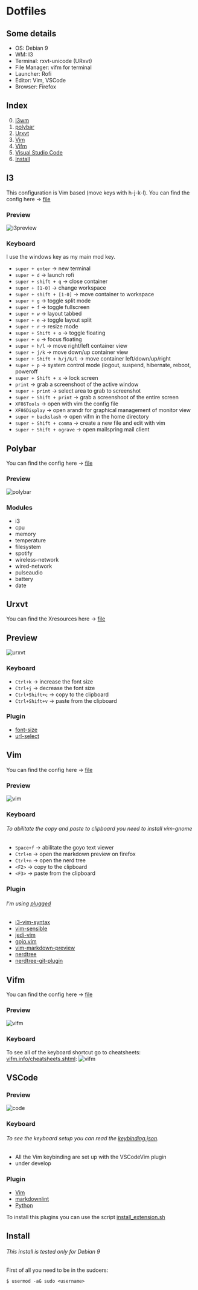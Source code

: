 # Dotfiles

## Some details
* OS: Debian 9
* WM: I3
* Terminal: rxvt-unicode (URxvt)
* File Manager: vifm for terminal
* Launcher: Rofi
* Editor: Vim, VSCode
* Browser: Firefox

## Index

0. [I3wm](#i3)
1. [polybar](#polybar)
2. [Urxvt](#urxvt)
3. [Vim](#vim)
4. [Vifm](#vifm)
5. [Visual Studio Code](#vscode)
6. [Install](#install)

## I3

This configuration is Vim based (move keys with h-j-k-l).
You can find the config here -> [file](home/.config/i3/config)

### Preview

![i3preview](resources/i3Preview.png)

### Keyboard
I use the windows key as my main mod key.

* `super + enter` -> new terminal
* `super + d` -> launch rofi
* `super + shift + q` -> close container
* `super + [1-0]` -> change workspace
* `super + shift + [1-0]` -> move container to workspace
* `super + g` -> toggle split mode
* `super + f` -> toggle fullscreen
* `super + w` -> layout tabbed
* `super + e` -> toggle layout split
* `super + r` -> resize mode
* `super + Shift + o` -> toggle floating
* `super + o` -> focus floating
* `super + h/l` -> move right/left container view
* `super + j/k` -> move down/up container view
* `super + Shift + h/j/k/l` -> move container left/down/up/right
* `super + p` -> system control mode (logout, suspend, hibernate, reboot, poweroff
* `super + Shift + x` -> lock screen
* `print` -> grab a screenshoot of the active window
* `super + print` -> select area to grab to screenshot
* `super + Shift + print` -> grab a screenshoot of the entire screen
* `XF86Tools` -> open with vim the config file
* `XF86Display` -> open arandr for graphical management of monitor view
* `super + backslash` -> open vifm in the home directory
* `super + Shift + comma` -> create a new file and edit with vim
* `super + Shift + ograve` -> open mailspring mail client

## Polybar

You can find the config here -> [file](home/.config/polybar/config)

### Preview

![polybar](resources/polybar.png)

### Modules
* i3
* cpu
* memory
* temperature
* filesystem
* spotify
* wireless-network
* wired-network
* pulseaudio
* battery
* date

## Urxvt

You can find the Xresources here -> [file](home/.Xresources)

## Preview

![urxvt](resources/urxvt.png)

### Keyboard
* `Ctrl+k` -> increase the font size
* `Ctrl+j` -> decrease the font size
* `Ctrl+Shift+c` -> copy to the clipboard
* `Ctrl+Shift+v` -> paste from the clipboard

### Plugin
* [font-size](https://github.com/johntyree/urxvt-perls)
* [url-select](https://github.com/johntyree/urxvt-perls)

## Vim

You can find the config here -> [file](home/.vimrc)

### Preview

![vim](resources/vim.png)

### Keyboard
###### To abilitate the copy and paste to clipboard you need to install vim-gnome
* `Space+f` -> abilitate the goyo text viewer
* `Ctrl+m` -> open the markdown preview on firefox
* `Ctrl+n` -> open the nerd tree
* `<F2>` -> copy to the clipboard
* `<F3>` -> paste from the clipboard

### Plugin
###### I'm using [plugged](https://github.com/junegunn/vim-plug)
* [i3-vim-syntax](github.com/potatoesMaster/i3-vim-syntax)
* [vim-sensible](github.com/tpope/vim-sensible)
* [jedi-vim](github.com/davidhalter/jedi-vim)
* [gojo.vim](github.com/junegunn/goyo.vim)
* [vim-markdown-preview](github.com/JamshedVesuna/vim-markdown-preview)
* [nerdtree](github.com/scrooloose/nerdtree)
* [nerdtree-git-plugin](github.com/Xuyuanp/nerdtree-get-plugin)

## Vifm

You can find the config here -> [file](home/.config/vifm/vifmrc)

### Preview

![vifm](resources/vifm.png)

### Keyboard
To see all of the keyboard shortcut go to cheatsheets: [vifm.info/cheatsheets.shtml](https://vifm.info/cheatsheets.shtml):
![vifm](https://vifm.info/cheatsheets/v0.10/vifm-v0.10-builtin-normal.png)

## VSCode

### Preview

![code](resources/code.png)

### Keyboard
###### To see the keyboard setup you can read the [keybinding.json](.config/Code/User/keybindings.json).
* All the Vim keybinding are set up with the VSCodeVim plugin
* under develop

### Plugin

* [Vim](https://github.com/VSCodeVim/Vim)
* [markdownlint](https://github.com/DavidAnson/vscode-markdownlint)
* [Python](https://github.com/Microsoft/vscode-python)

To install this plugins you can use the script [install_extension.sh](.config/Code/install_extension.sh)

## Install

###### This install is tested only for Debian 9

First of all you need to be in the sudoers:

    $ usermod -aG sudo <username>


